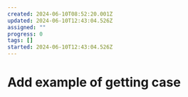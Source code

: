 ```yaml
---
created: 2024-06-10T08:52:20.001Z
updated: 2024-06-10T12:43:04.526Z
assigned: ""
progress: 0
tags: []
started: 2024-06-10T12:43:04.526Z
---
```


# Add example of getting case
